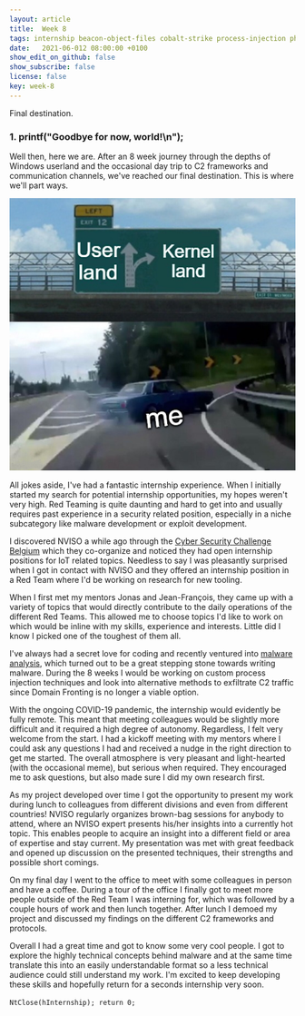 ```yaml
---
layout: article
title:  Week 8
tags: internship beacon-object-files cobalt-strike process-injection phantom-dll-hollowing
date:   2021-06-012 08:00:00 +0100
show_edit_on_github: false
show_subscribe: false
license: false
key: week-8
---
```


Final destination.
<!--more-->

### 1. printf("Goodbye for now, world!\n");

Well then, here we are. After an 8 week journey through the depths of Windows userland and the occasional day trip to C2 frameworks and communication channels, we've reached our final destination. This is where we'll part ways.

![Meme](/assets/images/userland-kernelland-meme.jpg)

All jokes aside, I've had a fantastic internship experience. When I initially started my search for potential internship opportunities, my hopes weren't very high. Red Teaming is quite daunting and hard to get into and usually requires past experience in a security related position, especially in a niche subcategory like malware development or exploit development.

I discovered NVISO a while ago through the [Cyber Security Challenge Belgium](https://www.cybersecuritychallenge.be/) which they co-organize and noticed they had open internship positions for IoT related topics. Needless to say I was pleasantly surprised when I got in contact with NVISO and they offered an internship position in a Red Team where I'd be working on research for new tooling. 

When I first met my mentors Jonas and Jean-François, they came up with a variety of topics that would directly contribute to the daily operations of the different Red Teams. This allowed me to choose topics I'd like to work on which would be inline with my skills, experience and interests. Little did I know I picked one of the toughest of them all.

I've always had a secret love for coding and recently ventured into [malware analysis](https://github.com/MalPhobic), which turned out to be a great stepping stone towards writing malware. During the 8 weeks I would be working on custom process injection techniques and look into alternative methods to exfiltrate C2 traffic since Domain Fronting is no longer a viable option.

With the ongoing COVID-19 pandemic, the internship would evidently be fully remote. This meant that meeting colleagues would be slightly more difficult and it required a high degree of autonomy. Regardless, I felt very welcome from the start. I had a kickoff meeting with my mentors where I could ask any questions I had and received a nudge in the right direction to get me started. The overall atmosphere is very pleasant and light-hearted (with the occasional meme), but serious when required. They encouraged me to ask questions, but also made sure I did my own research first.

As my project developed over time I got the opportunity to present my work during lunch to colleagues from different divisions and even from different countries! NVISO regularly organizes brown-bag sessions for anybody to attend, where an NVISO expert presents his/her insights into a currently hot topic. This enables people to acquire an insight into a different field or area of expertise and stay current. My presentation was met with great feedback and opened up discussion on the presented techniques, their strengths and possible short comings.

On my final day I went to the office to meet with some colleagues in person and have a coffee. During a tour of the office I finally got to meet more people outside of the Red Team I was interning for, which was followed by a couple hours of work and then lunch together. After lunch I demoed my project and discussed my findings on the different C2 frameworks and protocols.

Overall I had a great time and got to know some very cool people. I got to explore the highly technical concepts behind malware and at the same time translate this into an easily understandable format so a less technical audience could still understand my work. I'm excited to keep developing these skills and hopefully return for a seconds internship very soon.

`NtClose(hInternship); return 0;`